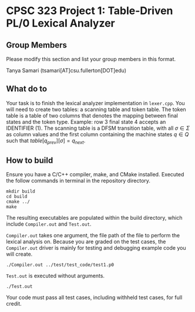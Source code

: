 # CPSC 323 Project 1: Table-Driven PL/0 Lexical Analyzer

## Group Members

Please modify this section and list your group members in this format.

Tanya Samari (tsamari[AT]csu.fullerton[DOT]edu)

## What do to

Your task is to finish the lexical analyzer implementation in `lexer.cpp`. You will need to create two tables: a scanning table and token table. The token table is a table of two columns that denotes the mapping between final states and the token type. Example: row 3 final state 4 accepts an IDENTIFIER (1). The scanning table is a DFSM transition table, with all $\sigma \in \Sigma$ as column values and the first column containing the machine states $q \in Q$ such that $table[q_{prev}][\sigma] = q_{next}$.

## How to build

Ensure you have a C/C++ compiler, make, and CMake installed. Executed the follow commands in terminal in the repository directory.

```
mkdir build
cd build
cmake ../
make
```

The resulting executables are populated within the build directory, which include `Compiler.out` and `Test.out`.

`Compiler.out` takes one argument, the file path of the file to perform the lexical analysis on. Because you are graded on the test cases, the `Compiler.out` driver is mainly for testing and debugging example code you will create.

```
./Compiler.out ../test/test_code/test1.p0
```

`Test.out` is executed without arguments.

```
./Test.out
```

Your code must pass all test cases, including withheld test cases, for full credit.
